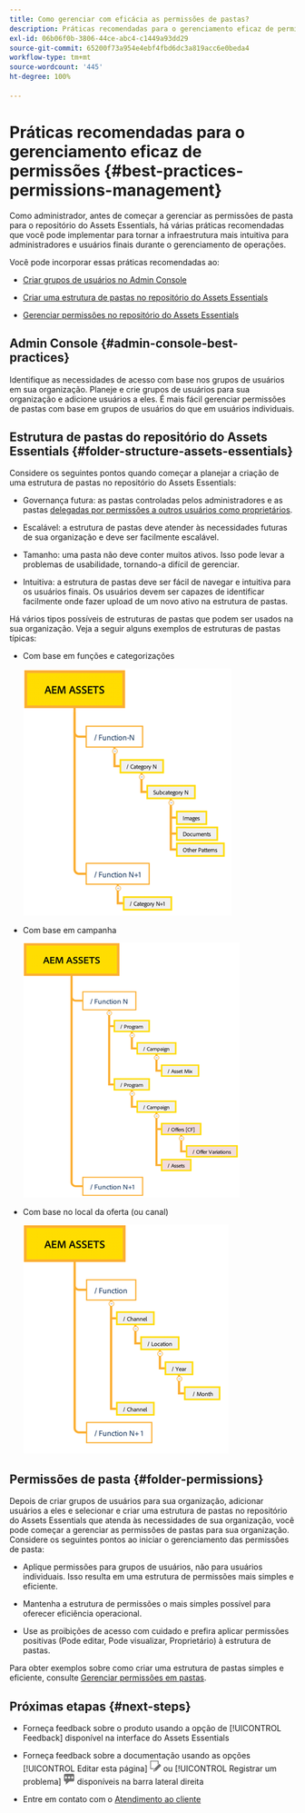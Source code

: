 ```yaml
---
title: Como gerenciar com eficácia as permissões de pastas?
description: Práticas recomendadas para o gerenciamento eficaz de permissões
exl-id: 06b06f0b-3806-44ce-abc4-c1449a93dd29
source-git-commit: 65200f73a954e4ebf4fbd6dc3a819acc6e0beda4
workflow-type: tm+mt
source-wordcount: '445'
ht-degree: 100%

---
```


# Práticas recomendadas para o gerenciamento eficaz de permissões {#best-practices-permissions-management}

Como administrador, antes de começar a gerenciar as permissões de pasta para o repositório do Assets Essentials, há várias práticas recomendadas que você pode implementar para tornar a infraestrutura mais intuitiva para administradores e usuários finais durante o gerenciamento de operações.

Você pode incorporar essas práticas recomendadas ao:

* [Criar grupos de usuários no Admin Console](#admin-console-best-practices)

* [Criar uma estrutura de pastas no repositório do Assets Essentials](#folder-structure-assets-essentials)

* [Gerenciar permissões no repositório do Assets Essentials](#folder-permissions)

## Admin Console {#admin-console-best-practices}

Identifique as necessidades de acesso com base nos grupos de usuários em sua organização. Planeje e crie grupos de usuários para sua organização e adicione usuários a eles. É mais fácil gerenciar permissões de pastas com base em grupos de usuários do que em usuários individuais.

## Estrutura de pastas do repositório do Assets Essentials {#folder-structure-assets-essentials}

Considere os seguintes pontos quando começar a planejar a criação de uma estrutura de pastas no repositório do Assets Essentials:

* Governança futura: as pastas controladas pelos administradores e as pastas [delegadas por permissões a outros usuários como proprietários](manage-permissions.md##manage-permissions-folders).

* Escalável: a estrutura de pastas deve atender às necessidades futuras de sua organização e deve ser facilmente escalável.

* Tamanho: uma pasta não deve conter muitos ativos. Isso pode levar a problemas de usabilidade, tornando-a difícil de gerenciar.

* Intuitiva: a estrutura de pastas deve ser fácil de navegar e intuitiva para os usuários finais. Os usuários devem ser capazes de identificar facilmente onde fazer upload de um novo ativo na estrutura de pastas.

Há vários tipos possíveis de estruturas de pastas que podem ser usados na sua organização. Veja a seguir alguns exemplos de estruturas de pastas típicas:

* Com base em funções e categorizações

  ![Função e categorização](assets/function-categorization.png)

* Com base em campanha

  ![Com base em campanha](assets/campaign-based.png)

* Com base no local da oferta (ou canal)

  ![Com base no local da oferta](assets/offer-location.png)


## Permissões de pasta {#folder-permissions}

Depois de criar grupos de usuários para sua organização, adicionar usuários a eles e selecionar e criar uma estrutura de pastas no repositório do Assets Essentials que atenda às necessidades de sua organização, você pode começar a gerenciar as permissões de pastas para sua organização. Considere os seguintes pontos ao iniciar o gerenciamento das permissões de pasta:

* Aplique permissões para grupos de usuários, não para usuários individuais. Isso resulta em uma estrutura de permissões mais simples e eficiente.

* Mantenha a estrutura de permissões o mais simples possível para oferecer eficiência operacional.

* Use as proibições de acesso com cuidado e prefira aplicar permissões positivas (Pode editar, Pode visualizar, Proprietário) à estrutura de pastas.

Para obter exemplos sobre como criar uma estrutura de pastas simples e eficiente, consulte [Gerenciar permissões em pastas](manage-permissions.md##manage-permissions-folders).

## Próximas etapas {#next-steps}

* Forneça feedback sobre o produto usando a opção de [!UICONTROL Feedback] disponível na interface do Assets Essentials

* Forneça feedback sobre a documentação usando as opções [!UICONTROL Editar esta página] ![editar a página](assets/do-not-localize/edit-page.png) ou [!UICONTROL Registrar um problema] ![criar um problema do GitHub](assets/do-not-localize/github-issue.png) disponíveis na barra lateral direita

* Entre em contato com o [Atendimento ao cliente](https://experienceleague.adobe.com/?support-solution=General&amp;lang=pt-BR#support)
